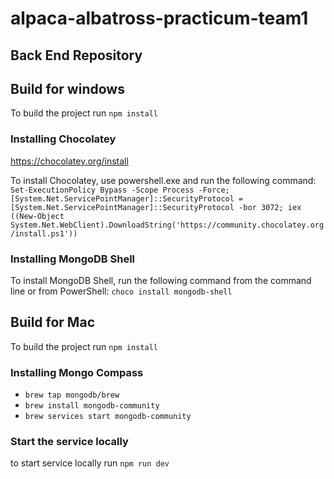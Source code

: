# alpaca-albatross-practicum-team1

## Back End Repository

## Build for windows

To build the project run
`npm install`

### Installing Chocolatey

https://chocolatey.org/install

To install Chocolatey, use powershell.exe and run the following command:
`Set-ExecutionPolicy Bypass -Scope Process -Force; [System.Net.ServicePointManager]::SecurityProtocol = [System.Net.ServicePointManager]::SecurityProtocol -bor 3072; iex ((New-Object System.Net.WebClient).DownloadString('https://community.chocolatey.org/install.ps1'))`

### Installing MongoDB Shell

To install MongoDB Shell, run the following command from the command line or from PowerShell:
`choco install mongodb-shell`

## Build for Mac

To build the project run
`npm install`

### Installing Mongo Compass

-   `brew tap mongodb/brew`
-   `brew install mongodb-community`
-   `brew services start mongodb-community`

### Start the service locally

to start service locally run
`npm run dev`

